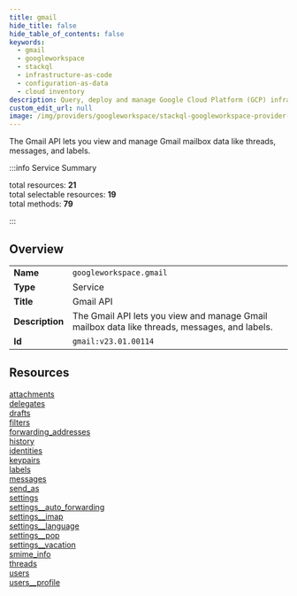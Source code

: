 ```yaml
---
title: gmail
hide_title: false
hide_table_of_contents: false
keywords:
  - gmail
  - googleworkspace
  - stackql
  - infrastructure-as-code
  - configuration-as-data
  - cloud inventory
description: Query, deploy and manage Google Cloud Platform (GCP) infrastructure and resources using SQL
custom_edit_url: null
image: /img/providers/googleworkspace/stackql-googleworkspace-provider-featured-image.png
---
```

The Gmail API lets you view and manage Gmail mailbox data like threads, messages, and labels.  
    
:::info Service Summary

<div class="row">
<div class="providerDocColumn">
<span>total resources:&nbsp;<b>21</b></span><br />
<span>total selectable resources:&nbsp;<b>19</b></span><br />
<span>total methods:&nbsp;<b>79</b></span><br />
</div>
</div>

:::

## Overview
<table><tbody>
<tr><td><b>Name</b></td><td><code>googleworkspace.gmail</code></td></tr>
<tr><td><b>Type</b></td><td>Service</td></tr>
<tr><td><b>Title</b></td><td>Gmail API</td></tr>
<tr><td><b>Description</b></td><td>The Gmail API lets you view and manage Gmail mailbox data like threads, messages, and labels.</td></tr>
<tr><td><b>Id</b></td><td><code>gmail:v23.01.00114</code></td></tr>
</tbody></table>

## Resources
<div class="row">
<div class="providerDocColumn">
<a href="/providers/googleworkspace/gmail/attachments/">attachments</a><br />
<a href="/providers/googleworkspace/gmail/delegates/">delegates</a><br />
<a href="/providers/googleworkspace/gmail/drafts/">drafts</a><br />
<a href="/providers/googleworkspace/gmail/filters/">filters</a><br />
<a href="/providers/googleworkspace/gmail/forwarding_addresses/">forwarding_addresses</a><br />
<a href="/providers/googleworkspace/gmail/history/">history</a><br />
<a href="/providers/googleworkspace/gmail/identities/">identities</a><br />
<a href="/providers/googleworkspace/gmail/keypairs/">keypairs</a><br />
<a href="/providers/googleworkspace/gmail/labels/">labels</a><br />
<a href="/providers/googleworkspace/gmail/messages/">messages</a><br />
<a href="/providers/googleworkspace/gmail/send_as/">send_as</a><br />
</div>
<div class="providerDocColumn">
<a href="/providers/googleworkspace/gmail/settings/">settings</a><br />
<a href="/providers/googleworkspace/gmail/settings__auto_forwarding/">settings__auto_forwarding</a><br />
<a href="/providers/googleworkspace/gmail/settings__imap/">settings__imap</a><br />
<a href="/providers/googleworkspace/gmail/settings__language/">settings__language</a><br />
<a href="/providers/googleworkspace/gmail/settings__pop/">settings__pop</a><br />
<a href="/providers/googleworkspace/gmail/settings__vacation/">settings__vacation</a><br />
<a href="/providers/googleworkspace/gmail/smime_info/">smime_info</a><br />
<a href="/providers/googleworkspace/gmail/threads/">threads</a><br />
<a href="/providers/googleworkspace/gmail/users/">users</a><br />
<a href="/providers/googleworkspace/gmail/users__profile/">users__profile</a><br />
</div>
</div>
